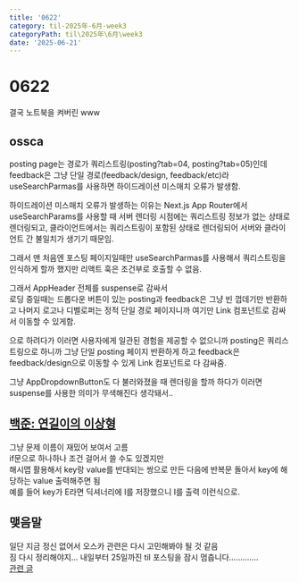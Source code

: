 ```yaml
---
title: '0622'
category: til-2025年-6月-week3
categoryPath: til\2025年\6月\week3
date: '2025-06-21'
---
```

# 0622  
결국 노트북을 켜버린 www  
## ossca  
posting page는 경로가 쿼리스트링(posting?tab=04, posting?tab=05)인데  
feedback은 그냥 단일 경로(feedback/design, feedback/etc)라  
useSearchParmas를 사용하면 하이드레이션 미스매치 오류가 발생함.

하이드레이션 미스매치 오류가 발생하는 이유는 Next.js App Router에서 useSearchParams를 사용할 때 서버 렌더링 시점에는 쿼리스트링 정보가 없는 상태로 렌더링되고, 클라이언트에서는 쿼리스트링이 포함된 상태로 렌더링되어 서버와 클라이언트 간 불일치가 생기기 때문임. 

그래서 맨 처음엔 포스팅 페이지일때만 useSearchParmas를 사용해서 쿼리스트링을 인식하게 할까 했지만 리액트 훅은 조건부로 호출할 수 없음.

그래서 AppHeader 전체를 suspense로 감싸서  
로딩 중일때는 드롭다운 버튼이 있는 posting과 feedback은 그냥 빈 껍데기만 반환하고 나머지 로고나 디벨로퍼는 정적 단일 경로 페이지니까 여기만 Link 컴포넌트로 감싸서 이동할 수 있게함.

으로 하려다가 이러면 사용자에게 일관된 경험을 제공할 수 없으니까 posting은 쿼리스트링으로 하니까 그냥 단일 posting 페이지 반환하게 하고 feedback은 feedback/design으로 이동할 수 있게 Link 컴포넌트로 다 감싸줌.

그냥 AppDropdownButton도 다 불러와졌을 때 렌더링을 할까 하다가 이러면 suspense를 사용한 의미가 무색해진다 생각돼서..  
## [백준: 연길이의 이상형](https://www.acmicpc.net/problem/20540)  
그냥 문제 이름이 재밌어 보여서 고름  
if문으로 하나하나 조건 걸어서 쓸 수도 있겠지만  
해시맵 활용해서 key랑 value를 반대되는 쌍으로 만든 다음에 반복문 돌아서 key에 해당하는 value 출력해주면 됨  
예를 들어 key가 E라면 딕셔너리에 I를 저장했으니 I를 출력 이런식으로.

## 맺음말
일단 지금 정신 없어서 오스카 관련은 다시 고민해봐야 될 것 같음  
짐 다시 정리해야지...
내일부터 25일까진 til 포스팅을 잠시 멈춥니다.............  
[관련 글](../week4/0623~0625)
